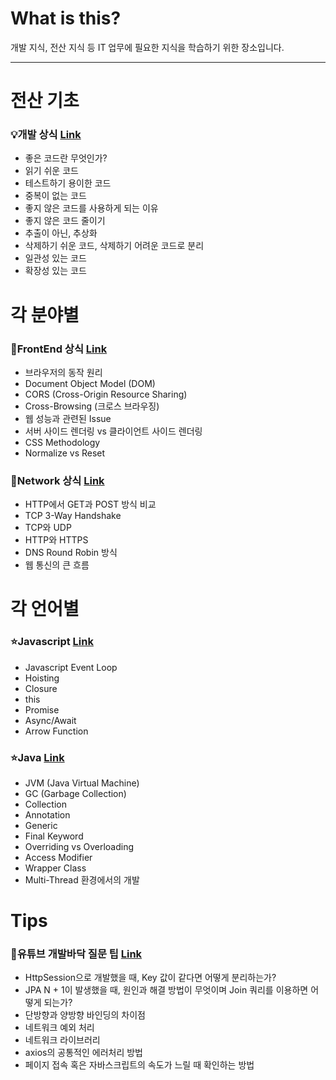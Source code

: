 # What is this?
개발 지식, 전산 지식 등 IT 업무에 필요한 지식을 학습하기 위한 장소입니다.

***

# 전산 기초
### 💡개발 상식 [Link](https://github.com/Hschan2/Necessary-knowledge/blob/main/Computer%20Basics.md)
* 좋은 코드란 무엇인가?
* 읽기 쉬운 코드
* 테스트하기 용이한 코드
* 중복이 없는 코드
* 좋지 않은 코드를 사용하게 되는 이유
* 좋지 않은 코드 줄이기
* 추출이 아닌, 추상화
* 삭제하기 쉬운 코드, 삭제하기 어려운 코드로 분리
* 일관성 있는 코드
* 확장성 있는 코드
   
# 각 분야별
### 🔶FrontEnd 상식 [Link](https://github.com/Hschan2/Necessary-knowledge/blob/main/FrontEnd.md)
* 브라우저의 동작 원리
* Document Object Model (DOM)
* CORS (Cross-Origin Resource Sharing)
* Cross-Browsing (크로스 브라우징)
* 웹 성능과 관련된 Issue
* 서버 사이드 렌더링 vs 클라이언트 사이드 렌더링
* CSS Methodology
* Normalize vs Reset

### 🔶Network 상식 [Link](https://github.com/Hschan2/Necessary-knowledge/blob/main/Network.md)
* HTTP에서 GET과 POST 방식 비교
* TCP 3-Way Handshake
* TCP와 UDP
* HTTP와 HTTPS
* DNS Round Robin 방식
* 웹 통신의 큰 흐름

# 각 언어별
### ⭐Javascript [Link](https://github.com/Hschan2/Necessary-knowledge/blob/main/Javascript.md)
* Javascript Event Loop
* Hoisting
* Closure
* this
* Promise
* Async/Await
* Arrow Function   

### ⭐Java [Link](https://github.com/Hschan2/Necessary-knowledge/blob/main/Java.md)
* JVM (Java Virtual Machine)
* GC (Garbage Collection)
* Collection
* Annotation
* Generic
* Final Keyword
* Overriding vs Overloading
* Access Modifier
* Wrapper Class
* Multi-Thread 환경에서의 개발   

# Tips
### 💎유튜브 개발바닥 질문 팁 [Link](https://github.com/Hschan2/Necessary-knowledge/blob/main/%EA%B0%9C%EB%B0%9C%EB%B0%94%EB%8B%A5_%ED%8C%81.md)
* HttpSession으로 개발했을 때, Key 값이 같다면 어떻게 분리하는가?
* JPA N + 1이 발생했을 때, 원인과 해결 방법이 무엇이며 Join 쿼리를 이용하면 어떻게 되는가?
* 단방향과 양방향 바인딩의 차이점
* 네트워크 예외 처리
* 네트워크 라이브러리
* axios의 공통적인 에러처리 방법
* 페이지 접속 혹은 자바스크립트의 속도가 느릴 때 확인하는 방법
